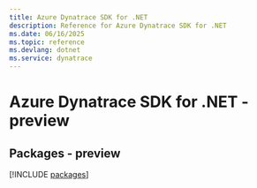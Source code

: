 ```yaml
---
title: Azure Dynatrace SDK for .NET
description: Reference for Azure Dynatrace SDK for .NET
ms.date: 06/16/2025
ms.topic: reference
ms.devlang: dotnet
ms.service: dynatrace
---
```

# Azure Dynatrace SDK for .NET - preview
## Packages - preview
[!INCLUDE [packages](dynatrace-index.md)]